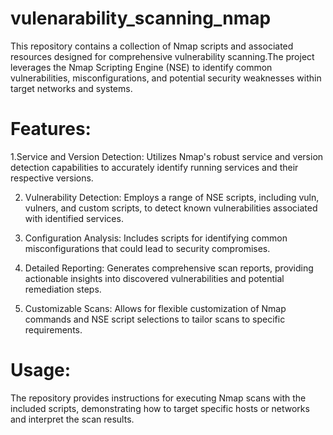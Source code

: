 # vulenarability_scanning_nmap
This repository contains a collection of Nmap scripts and associated resources designed for comprehensive vulnerability scanning.The project leverages the Nmap Scripting Engine (NSE) to identify common vulnerabilities, misconfigurations, and potential security weaknesses within target networks and systems.

# Features:
1.Service and Version Detection: Utilizes Nmap's robust service and version detection capabilities to accurately identify running services and their respective versions.

2. Vulnerability Detection: Employs a range of NSE scripts, including vuln, vulners, and custom scripts, to detect known vulnerabilities associated with identified services.

3. Configuration Analysis: Includes scripts for identifying common misconfigurations that could lead to security compromises.

4. Detailed Reporting: Generates comprehensive scan reports, providing actionable insights into discovered vulnerabilities and potential remediation steps.

5. Customizable Scans: Allows for flexible customization of Nmap commands and NSE script selections to tailor scans to specific requirements.

# Usage:
The repository provides instructions for executing Nmap scans with the included scripts, demonstrating how to target specific hosts or networks and interpret the scan results.
